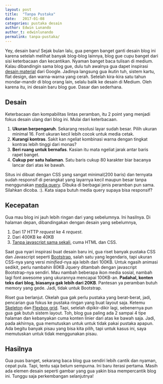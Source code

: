 ```yaml
---
layout: post
title:  "Tanpa Pustaka"
date:   2017-01-08
categories: pustaka desain
author: Edwin Lunando
author_t: edwinlunando
permalink: tanpa-pustaka/
---
```


Yey, desain baru! Sejak bulan lalu, gua pengen banget ganti desain blog ini karena setelah melihat banyak blog-blog lainnya, blog gue cupu banget dari sisi keterbacaan dan kecantikan. Nyaman banget baca tulisan di medium. Kalau dibandingin sama blog gue, dulu tuh awalnya gua dapet inspirasi [desain material][4] dari Google. Jadinya langsung gua ikutin tuh, sistem kartu, flat design, dan warna-warna yang cerah. Setelah kira-kira satu tahun mondar-mandir di blog orang lain, selalu balik ke desain di Medium. Oleh karena itu, ini desain baru blog gue. Dasar dan sederhana.

## Desain

Keterbacaan dan kompabilitas lintas peramban, itu 2 point yang menjadi fokus desain ulang dari blog ini. Mulai dari keterbacaan.
 
1. **Ukuran berpengaruh**. Sekarang resolusi layar sudah besar. Pilih ukuran minimal 16. Font ukuran kecil lebih cocok untuk media cetak.
1. **Kurangi kontras**. Sakit kan ngeliat kombinasi warna dengan tingkat kontras lebih tinggi dari monas? 
1. **Beri ruang untuk bernafas**. Kasian itu mata ngeliat jarak antar baris rapet banget.
1. **Cukup per satu halaman**. Satu baris cukup 80 karakter biar bacanya lancar dari atas ke bawah.

Situs ini dibuat dengan CSS yang sangat minimal(200 baris) dan ternyata sudah responsif di perangkat yang layarnya kecil maupun besar tanpa menggunakan [media query][2]. Dibuka di berbagai jenis peramban pun sama. Silahkan dicoba. :). Kata siapa butuh media query supaya bisa responsif?

## Kecepatan

Gua mau blog ini jauh lebih ringan dari yang sebelumnya. Ini hasilnya. Di halaman depan, dibandingakan dengan desain yang sebelumnya,

1. Dari 17 HTTP *request* ke 4 *request*.
1. Dari 400KB ke 40KB
1. [Tanpa javascript sama sekali][5], cuma HTML dan CSS.

Saat gua nyari inspirasi buat desain baru ini, gua riset banyak pustaka CSS dan Javascript seperti [Bootstrap][3], salah satu yang legendaris, tapi ukuran CSS-nya yang versi *minified*-nya aja lebih dari 100KB. Untuk ngasih animasi sedikit, perlu nambahin 80KB Jquery ditambah dengan javascript Bootstrap-nya sendiri. Mau nambah beberapa ikon media sosial, nambah lagi font awesome yang ukurannya mencapai 100KB-an. **Padahal, konten teks dari blog, biasanya gak lebih dari 20KB**. Pantesan ya peramban butuh memory yang gede. Jadi, tidak untuk Bootstrap.
   
Riset gua berlanjut. Okelah gua gak perlu pustaka yang berat-berat, jadi, pencarian gua fokus ke pustaka ringan yang buat layout saja. Ketemu [Skeleton][0] dan [Flexbox grid][1]. Tapi, setelah dipikir-dikir lagi, sebenernya pun gua gak butuh sistem layout. Toh, blog gua paling ada 2 sampai 4 tipe halaman dan kebanyakan cuma konten linier dari atas ke bawah saja. Jadi, pada akhirnya, gua memutuskan untuk untuk tidak pakai pustaka apapun. Ada begitu banyak pisau yang bisa kita pilih, tapi untuk kasus ini, saya memutuskan untuk tidak menggunakan pisau.

## Hasilnya

Gua puas banget, sekarang baca blog gua sendiri lebih cantik dan nyaman, cepat pula. Tapi, tentu saja belum sempurna. Ini baru iterasi pertama. Masih ada elemen desain seperti gambar yang gua yakin bisa mempercantik blog ini. Tunggu saja perkembangan selanjutnya!
 
[0]:    http://getskeleton.com/
[1]:    http://flexboxgrid.com/
[2]:    https://developer.mozilla.org/en-US/docs/Web/CSS/Media_Queries/Using_media_queries
[3]:    http://getbootstrap.com/
[4]:    https://material.io/guidelines/
[5]:    https://meta.discourse.org/t/the-state-of-javascript-on-android-in-2015-is-poor/33889
